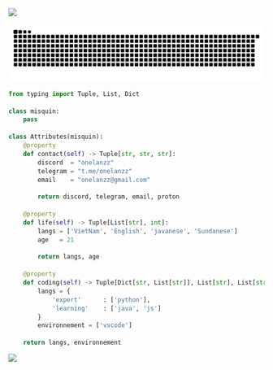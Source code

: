 ![](http://github-profile-summary-cards.vercel.app/api/cards/profile-details?username=4rnzz&theme=dark)


<picture>
  <source media="(prefers-color-scheme: dark)" srcset="https://raw.githubusercontent.com/4rnzz/4rnzz/output/github-contribution-grid-snake-dark.svg">
  <source media="(prefers-color-scheme: light)" srcset="https://raw.githubusercontent.com/4rnzz/4rnzz/output/github-contribution-grid-snake.svg">
  <img alt="github contribution grid snake animation" src="https://raw.githubusercontent.com/4rnzz/4rnzz/output/github-contribution-grid-snake.svg">
</picture>


```python
from typing import Tuple, List, Dict

class misquin:
    pass

class Attributes(misquin):
    @property
    def contact(self) -> Tuple[str, str, str]:
        discord  = "onelanzz"
        telegram = "t.me/onelanzz"
        email    = "onelanzz@gmail.com"
	    
	    return discord, telegram, email, proton

    @property
    def life(self) -> Tuple[List[str], int]:
        langs = ['VietNam', 'English', 'javanese', 'Sundanese']
        age   = 21
		
        return langs, age
	
    @property
    def coding(self) -> Tuple[Dict[str, List[str]], List[str], List[str]]:
        langs = {
            'expert'      : ['python'],
            'learning'    : ['java', 'js']
        }
        environnement = ['vscode']

	return langs, environnement
```
[![](https://count.getloli.com/get/@:4rnzz?theme=gelbooru-h)](https://xlanznet.site)
